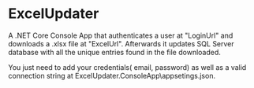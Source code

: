 # ExcelUpdater
A .NET Core Console App that authenticates a user at "LoginUrl" and downloads a .xlsx file at "ExcelUrl".
Afterwards it updates SQL Server database with all the unique entries found in the file downloaded.

You just need to add your credentials( email, password) as well as a valid connection string at ExcelUpdater.ConsoleApp\appsetings.json.

